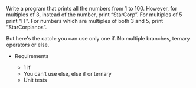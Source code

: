 Write a program that prints all the numbers from 1 to 100. However, for multiples of 3, instead of the number, print “StarCorp”. For multiples of 5 print "IT". For numbers which are multiples of both 3 and 5, print “StarCorpianos”.

But here's the catch: you can use only one if. No multiple branches, ternary operators or else.

- Requirements

    * 1 if
    * You can't use else, else if or ternary
    * Unit tests